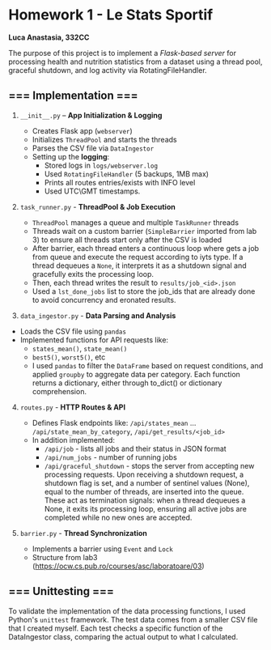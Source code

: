 # Homework 1 - Le Stats Sportif
__Luca Anastasia, 332CC__

The purpose of this project is to implement a _Flask-based server_ for processing health and nutrition statistics from a dataset using a thread pool, graceful shutdown, and log activity via RotatingFileHandler.

## === Implementation ===
1. `__init__.py` – __App Initialization & Logging__
   - Creates Flask app (`webserver`)
   - Initializes `ThreadPool` and starts the threads
   - Parses the CSV file via `DataIngestor`
   - Setting up the __logging__:
     - Stored logs in `logs/webserver.log`
     - Used `RotatingFileHandler` (5 backups, 1MB max)
     - Prints all routes entries/exists with INFO level
     - Used UTC\GMT timestamps.

2. `task_runner.py` - __ThreadPool & Job Execution__
   - `ThreadPool` manages a queue and multiple `TaskRunner` threads
   - Threads wait on a custom barrier (`SimpleBarrier` imported from lab 3) to ensure all threads start only after the CSV is loaded
   - After barrier, each thread enters a continuous loop where gets a job from queue and execute the request according to iyts type. If a thread dequeues a `None`,  it interprets it as a shutdown signal and gracefully exits the processing loop.
   - Then, each thread writes the result to `results/job_<id>.json`
   - Used a `lst_done_jobs` list to store the job_ids that are already done to avoid concurrency and eronated results.

3. `data_ingestor.py` - __Data Parsing and Analysis__
- Loads the CSV file using `pandas`
- Implemented functions for API requests like:
  - `states_mean()`, `state_mean()`
  - `best5()`, `worst5()`, etc
  - I used `pandas` to filter the `DataFrame` based on request conditions, and applied `groupby` to aggregate data per category. Each function returns a dictionary, either through to_dict() or dictionary comprehension.

4. `routes.py` - __HTTP Routes & API__
   - Defines Flask endpoints like: `/api/states_mean` ... `/api/state_mean_by_category`, `/api/get_results/<job_id>`
   - In addition implemented:
     - `/api/job` - lists all jobs and their status in JSON format
     - `/api/num_jobs` - number of running jobs
     - `/api/graceful_shutdown` - stops the server from accepting new processing requests. Upon receiving a shutdown request, a shutdown flag is set, and a number of sentinel values (None), equal to the number of threads, are inserted into the queue. These act as termination signals: when a thread dequeues a None, it exits its processing loop, ensuring all active jobs are completed while no new ones are accepted.

5. `barrier.py` - __Thread Synchronization__
   - Implements a barrier using `Event` and `Lock`
   - Structure from lab3 (https://ocw.cs.pub.ro/courses/asc/laboratoare/03)

## === Unittesting ===

To validate the implementation of the data processing functions, I used Python's `unittest` framework. The test data comes from a smaller CSV file that I created myself. Each test checks a specific function of the DataIngestor class, comparing the actual output to what I calculated.
